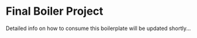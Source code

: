 # Final Boiler Project 

Detailed info on how to consume this boilerplate will be updated shortly...
